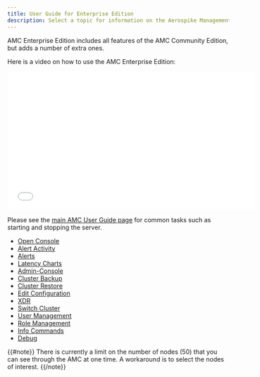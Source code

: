 ```yaml
---
title: User Guide for Enterprise Edition
description: Select a topic for information on the Aerospike Management Console Enterprise Edition.
---
```


AMC Enterprise Edition includes all features of the AMC Community Edition, but adds a number of extra ones.

Here is a video on how to use the AMC Enterprise Edition:

<iframe width="560" height="315" src="//www.youtube.com/embed/7HiVGPnjLLI?list=PLGo1-Ya-AEQDifS8iRv7_vR6EwcfOt7fa" frameborder="0" allowfullscreen></iframe>


Please see the [main AMC User Guide page](/docs/amc/user_guide) for common tasks such as starting and stopping the server.

- [Open Console](/docs/amc/user_guide/enterprise/open_console.html)
- [Alert Activity](/docs/amc/user_guide/enterprise/alert_activity.html)
- [Alerts](/docs/amc/user_guide/enterprise/alerts.html)	
- [Latency Charts](/docs/amc/user_guide/enterprise/latency_charts.html)		
- [Admin-Console](/docs/amc/user_guide/enterprise/admin_console.html)		
- [Cluster Backup](/docs/amc/user_guide/enterprise/cluster_backup.html)		
- [Cluster Restore](/docs/amc/user_guide/enterprise/cluster_restore.html)		
- [Edit Configuration](/docs/amc/user_guide/enterprise/edit_config.html)		
- [XDR](/docs/amc/user_guide/enterprise/xdr.html)
- [Switch Cluster](/docs/amc/user_guide/enterprise/switch_cluster.html)
- [User Management](/docs/amc/user_guide/enterprise/User_management.html)
- [Role Management](/docs/amc/user_guide/enterprise/role_management.html)
- [Info Commands](/docs/amc/user_guide/enterprise/info_commands.html)
- [Debug](/docs/amc/user_guide/enterprise/debug.html)

{{#note}}
There is currently a limit on the number of nodes (50) that you can see through the AMC at one time. A workaround is to select the nodes of interest.
{{/note}}

